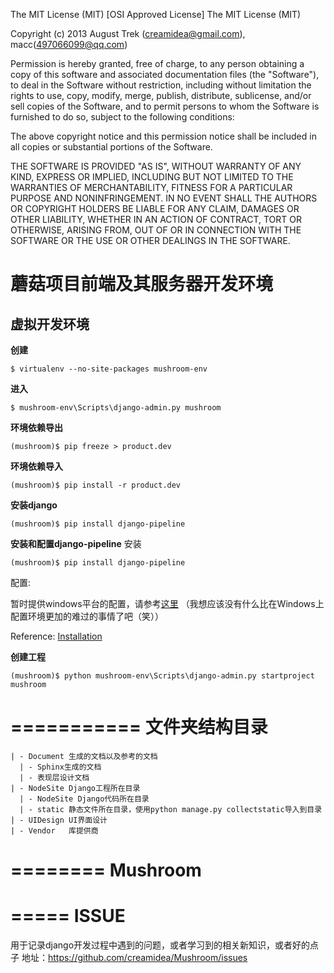 The MIT License (MIT)
[OSI Approved License]
The MIT License (MIT)

Copyright (c) 2013 August Trek (creamidea@gmail.com), macc(497066099@qq.com)

Permission is hereby granted, free of charge, to any person obtaining a copy
of this software and associated documentation files (the "Software"), to deal
in the Software without restriction, including without limitation the rights
to use, copy, modify, merge, publish, distribute, sublicense, and/or sell
copies of the Software, and to permit persons to whom the Software is
furnished to do so, subject to the following conditions:

The above copyright notice and this permission notice shall be included in
all copies or substantial portions of the Software.

THE SOFTWARE IS PROVIDED "AS IS", WITHOUT WARRANTY OF ANY KIND, EXPRESS OR
IMPLIED, INCLUDING BUT NOT LIMITED TO THE WARRANTIES OF MERCHANTABILITY,
FITNESS FOR A PARTICULAR PURPOSE AND NONINFRINGEMENT. IN NO EVENT SHALL THE
AUTHORS OR COPYRIGHT HOLDERS BE LIABLE FOR ANY CLAIM, DAMAGES OR OTHER
LIABILITY, WHETHER IN AN ACTION OF CONTRACT, TORT OR OTHERWISE, ARISING FROM,
OUT OF OR IN CONNECTION WITH THE SOFTWARE OR THE USE OR OTHER DEALINGS IN
THE SOFTWARE.

蘑菇项目前端及其服务器开发环境
=======================

虚拟开发环境
------------

**创建**
```shell
$ virtualenv --no-site-packages mushroom-env
```

**进入**
```shell
$ mushroom-env\Scripts\django-admin.py mushroom
```

**环境依赖导出**
```shell
(mushroom)$ pip freeze > product.dev
```

**环境依赖导入**
```shell
(mushroom)$ pip install -r product.dev
```

**安装django**
```shell
(mushroom)$ pip install django-pipeline
```

**安装和配置django-pipeline**
安装
```shell
(mushroom)$ pip install django-pipeline
```

配置:

暂时提供windows平台的配置，请参考[这里](https://github.com/creamidea/Mushroom/issues/10)
（我想应该没有什么比在Windows上配置环境更加的难过的事情了吧（笑））

Reference:
[Installation](http://django-pipeline.readthedocs.org/en/latest/installation.html)

**创建工程**
```shell
(mushroom)$ python mushroom-env\Scripts\django-admin.py startproject mushroom
```

===========
文件夹结构目录
===========

```
| - Document 生成的文档以及参考的文档
  | - Sphinx生成的文档
  | - 表现层设计文档
| - NodeSite Django工程所在目录
  | - NodeSite Django代码所在目录
  | - static 静态文件所在目录，使用python manage.py collectstatic导入到目录
| - UIDesign UI界面设计
| - Vendor   库提供商
```

========
Mushroom
========

=====
ISSUE
=====
用于记录django开发过程中遇到的问题，或者学习到的相关新知识，或者好的点子
地址：https://github.com/creamidea/Mushroom/issues
